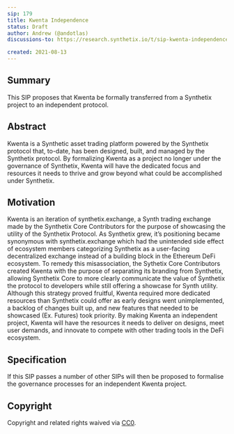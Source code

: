 ```yaml
---
sip: 179
title: Kwenta Independence
status: Draft
author: Andrew (@andotlas)
discussions-to: https://research.synthetix.io/t/sip-kwenta-independence/464

created: 2021-08-13
---
```


## Summary 

This SIP proposes that Kwenta be formally transferred from a Synthetix project to an independent protocol. 

## Abstract

Kwenta is a Synthetic asset trading platform powered by the Synthetix protocol that, to-date, has been designed, built, and managed by the Synthetix protocol. By formalizing Kwenta as a project no longer under the governance of Synthetix, Kwenta will have the dedicated focus and resources it needs to thrive and grow beyond what could be accomplished under Synthetix. 

## Motivation 

Kwenta is an iteration of synthetix.exchange, a Synth trading exchange made by the Synthetix Core Contributors for the purpose of showcasing the utility of the Synthetix Protocol. As Synthetix grew, it’s positioning became synonymous with synthetix.exchange which had the unintended side effect of ecosystem members categorizing Synthetix as a user-facing decentralized exchange instead of a building block in the Ethereum DeFi ecosystem. To remedy this misassociation, the Sythetix Core Contributors created Kwenta with the purpose of separating its branding from Synthetix, allowing Synthetix Core to more clearly communicate the value of Synthetix the protocol to developers while still offering a showcase for Synth utility. Although this strategy proved fruitful, Kwenta required more dedicated resources than Synthetix could offer as early designs went unimplemented, a backlog of changes built up, and new features that needed to be showcased (Ex. Futures) took priority. By making Kwenta an independent project, Kwenta will have the resources it needs to deliver on designs, meet user demands, and innovate to compete with other trading tools in the DeFi ecosystem.

## Specification 

If this SIP passes a number of other SIPs will then be proposed to formalise the governance processes for an independent Kwenta project.

## Copyright

Copyright and related rights waived via [CC0](https://creativecommons.org/publicdomain/zero/1.0/).
